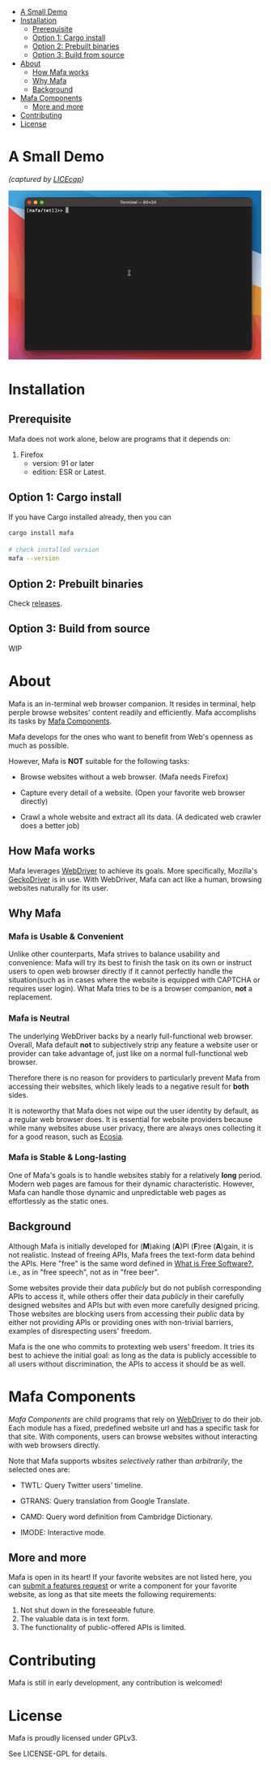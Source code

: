 - [A Small Demo](#org4e8fafe)
- [Installation](#org4598d4e)
  - [Prerequisite](#orgdf880d2)
  - [Option 1: Cargo install](#org0f2fd06)
  - [Option 2: Prebuilt binaries](#org857dbc8)
  - [Option 3: Build from source](#org27f557f)
- [About](#orgee7f993)
  - [How Mafa works](#orgbc587a1)
  - [Why Mafa](#orgaf97c4b)
  - [Background](#org4756027)
- [Mafa Components](#orgc0d4ee5)
  - [More and more](#orgb244e4f)
- [Contributing](#orgefb4501)
- [License](#org76b2a1e)



<a id="org4e8fafe"></a>

# A Small Demo

*(captured by [LICEcap](https://www.cockos.com/licecap/))*

<img src="demo.gif" alt="demo" width="500px"/>


<a id="org4598d4e"></a>

# Installation


<a id="orgdf880d2"></a>

## Prerequisite

Mafa does not work alone, below are programs that it depends on:

1.  Firefox
    -   version: 91 or later
    -   edition: ESR or Latest.


<a id="org0f2fd06"></a>

## Option 1: Cargo install

If you have Cargo installed already, then you can

```bash
cargo install mafa

# check installed version
mafa --version
```


<a id="org857dbc8"></a>

## Option 2: Prebuilt binaries

Check [releases](https://github.com/micl2e2/mafa/releases).


<a id="org27f557f"></a>

## Option 3: Build from source

WIP


<a id="orgee7f993"></a>

# About

Mafa is an in-terminal web browser companion. It resides in terminal, help perple browse websites' content readily and efficiently. Mafa accomplishs its tasks by [Mafa Components](#org9fce6a7).

Mafa develops for the ones who want to benefit from Web's openness as much as possible.

However, Mafa is **NOT** suitable for the following tasks:

-   Browse websites without a web browser. (Mafa needs Firefox)

-   Capture every detail of a website. (Open your favorite web browser directly)

-   Crawl a whole website and extract all its data. (A dedicated web crawler does a better job)


<a id="orgbc587a1"></a>

## How Mafa works

Mafa leverages [WebDriver](https://www.w3.org/TR/webdriver) to achieve its goals. More specifically, Mozilla's [GeckoDriver](https://github.com/mozilla/geckodriver) is in use. With WebDriver, Mafa can act like a human, browsing websites naturally for its user.


<a id="orgaf97c4b"></a>

## Why Mafa


### Mafa is Usable & Convenient

Unlike other counterparts, Mafa strives to balance usability and convenience: Mafa will try its best to finish the task on its own or instruct users to open web browser directly if it cannot perfectly handle the situation(such as in cases where the website is equipped with CAPTCHA or requires user login). What Mafa tries to be is a browser companion, **not** a replacement.


### Mafa is Neutral

The underlying WebDriver backs by a nearly full-functional web browser. Overall, Mafa default **not** to subjectively strip any feature a website user or provider can take advantage of, just like on a normal full-functional web browser.

Therefore there is no reason for providers to particularly prevent Mafa from accessing their websites, which likely leads to a negative result for **both** sides.

It is noteworthy that Mafa does not wipe out the user identity by default, as a regular web browser does. It is essential for website providers because while many websites abuse user privacy, there are always ones collecting it for a good reason, such as [Ecosia](https://www.ecosia.org).


### Mafa is Stable & Long-lasting

One of Mafa's goals is to handle websites stably for a relatively ****long**** period. Modern web pages are famous for their dynamic characteristic. However, Mafa can handle those dynamic and unpredictable web pages as effortlessly as the static ones.


<a id="org4756027"></a>

## Background

Although Mafa is initially developed for (**M**)aking (**A**)PI (**F**)ree (**A**)gain, it is not realistic. Instead of freeing APIs, Mafa frees the text-form data behind the APIs. Here "free" is the same word defined in [What is Free Software?](https://www.gnu.org/philosophy/free-sw.en.html), i.e., as in "free speech", not as in "free beer".

Some websites provide their data *publicly* but do not publish corresponding APIs to access it, while others offer their data *publicly* in their carefully designed websites and APIs but with even more carefully designed pricing. Those websites are blocking users from accessing their *public* data by either not providing APIs or providing ones with non-trivial barriers, examples of disrespecting users' freedom.

Mafa is the one who commits to protexting web users' freedom. It tries its best to achieve the initial goal: as long as the data is publicly accessible to all users without discrimination, the APIs to access it should be as well.


<a id="orgc0d4ee5"></a>

# Mafa Components

<a id="org9fce6a7"></a>

*Mafa Components* are child programs that rely on [WebDriver](https://www.w3.org/TR/webdriver) to do their job. Each module has a fixed, predefined website url and has a specific task for that site. With components, users can browse websites without interacting with web browsers directly.

Note that Mafa supports wbsites *selectively* rather than *arbitrarily*, the selected ones are:

-   TWTL: Query Twitter users' timeline.

-   GTRANS: Query translation from Google Translate.

-   CAMD: Query word definition from Cambridge Dictionary.

-   IMODE: Interactive mode.


<a id="orgb244e4f"></a>

## More and more

Mafa is open in its heart! If your favorite websites are not listed here, you can [submit a features request](https://github.com/micl2e2/mafa/issues/new) or write a component for your favorite website, as long as that site meets the following requirements:

1.  Not shut down in the foreseeable future.
2.  The valuable data is in text form.
3.  The functionality of public-offered APIs is limited.


<a id="orgefb4501"></a>

# Contributing

Mafa is still in early development, any contribution is welcomed!


<a id="org76b2a1e"></a>

# License

Mafa is proudly licensed under GPLv3.

See LICENSE-GPL for details.